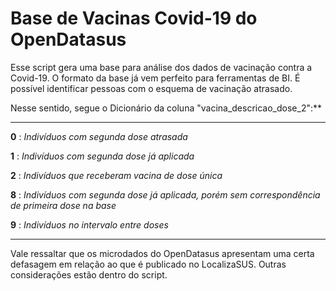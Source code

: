 # Base de Vacinas Covid-19 do OpenDatasus

Esse script gera uma base para análise dos dados de vacinação contra a Covid-19. O formato da base já vem perfeito para ferramentas de BI.
É possível identificar pessoas com o esquema de vacinação atrasado.

Nesse sentido, segue o Dicionário da coluna "vacina_descricao_dose_2":**

---
**0** : *Indivíduos com segunda dose atrasada*

**1** : *Indivíduos com segunda dose já aplicada*

**2** : *Indivíduos que receberam vacina de dose única*

**8** : *Indivíduos com segunda dose já aplicada, porém sem correspondência de primeira dose na base*

**9** : *Indivíduos no intervalo entre doses*

---


Vale ressaltar que os microdados do OpenDatasus apresentam uma certa defasagem em relação ao que é publicado no LocalizaSUS.
Outras considerações estão dentro do script.
